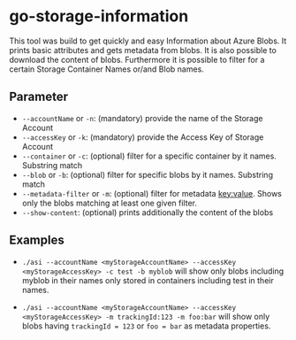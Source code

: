 # go-storage-information

This tool was build to get quickly and easy Information about Azure Blobs.
It prints basic attributes and gets metadata from blobs.
It is also possible to download the content of blobs.
Furthermore it is possible to filter for a certain Storage Container Names or/and Blob names.

## Parameter

* `--accountName` or `-n`: (mandatory) provide the name of the Storage Account
* `--accessKey` or `-k`: (mandatory) provide the Access Key of Storage Account
* `--container` or `-c`: (optional) filter for a specific container by it names. Substring match
* `--blob` or `-b`: (optional) filter for specific blobs by it names. Substring match
* `--metadata-filter` or `-m`: (optional) filter for metadata <key:value>. Shows only the blobs matching at least one given filter.
* `--show-content`: (optional) prints additionally the content of the blobs

## Examples
* `./asi --accountName <myStorageAccountName> --accessKey <myStorageAccessKey> -c test -b myblob` will show only blobs including myblob in their names only stored in containers including test in their names.


* `./asi --accountName <myStorageAccountName> --accessKey <myStorageAccessKey> -m trackingId:123 -m foo:bar` will show only blobs having `trackingId = 123` or `foo = bar` as metadata properties.
